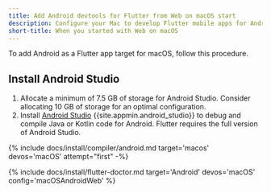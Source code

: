 ```yaml
---
title: Add Android devtools for Flutter from Web on macOS start
description: Configure your Mac to develop Flutter mobile apps for Android.
short-title: When you started with Web on macOS
---
```


To add Android as a Flutter app target for macOS, follow this procedure.

## Install Android Studio

1. Allocate a minimum of 7.5 GB of storage for Android Studio.
   Consider allocating 10 GB of storage for an optimal configuration.
1. Install [Android Studio][] {{site.appmin.android_studio}} to debug and compile
   Java or Kotlin code for Android.
   Flutter requires the full version of Android Studio.

{% include docs/install/compiler/android.md
   target='macos'
   devos='macOS'
   attempt="first" -%}

{% include docs/install/flutter-doctor.md
   target='Android'
   devos='macOS'
   config='macOSAndroidWeb' %}

[Android Studio]: https://developer.android.com/studio/install#mac
